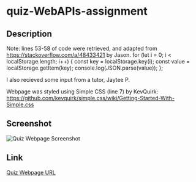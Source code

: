 # quiz-WebAPIs-assignment

## Description


Note: lines 53-58 of code were retrieved, and adapted from https://stackoverflow.com/a/48433421 by Jason.
    for (let i = 0; i < localStorage.length; i++) {
        const key = localStorage.key(i);
        const value = localStorage.getItem(key);
        console.log(JSON.parse(value));
    };

I also recieved some input from a tutor, Jaytee P.

Webpage was styled using Simple CSS (line 7) by KevQuirk: https://github.com/kevquirk/simple.css/wiki/Getting-Started-With-Simple.css

## Screenshot
![Quiz Webpage Screenshot](./assets/image/)

## Link
[Quiz Webpage URL](https://)